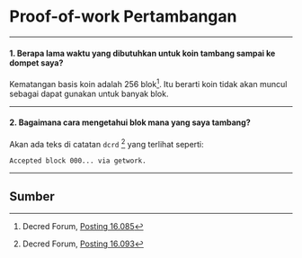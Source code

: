 # <i class="fa fa-fire"></i> Proof-of-work Pertambangan

---

#### 1. Berapa lama waktu yang dibutuhkan untuk koin tambang sampai ke dompet saya? 

Kematangan basis koin adalah 256 blok[^16085]. Itu berarti koin tidak akan muncul sebagai dapat gunakan untuk banyak blok.

---

#### 2. Bagaimana cara mengetahui blok mana yang saya tambang?

Akan ada teks di catatan `dcrd` [^16093] yang terlihat seperti:

```no-highlight
Accepted block 000... via getwork.
```

---

## <i class="fa fa-book"></i> Sumber 

[^16085]: Decred Forum, [Posting 16.085](https://forum.decred.org/threads/1852/#post-16085)
[^16093]: Decred Forum, [Posting 16.093](https://forum.decred.org/threads/1852/#post-16093)
